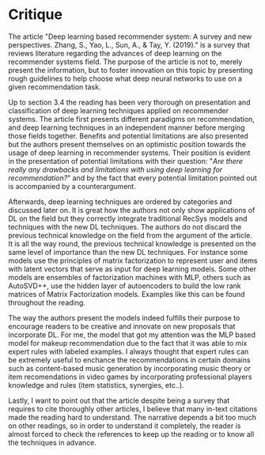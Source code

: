 # Critique

The article "Deep learning based recommender system: A survey and new perspectives. Zhang, S., Yao, L., Sun, A., & Tay, Y. (2019)." is a survey that reviews literature regarding the advances of deep learning on the recommender systems field. The purpose of the article is not to, merely present the information,  but to foster innovation on this topic by presenting rough guidelines to help choose what deep neural networks to use on a given recommendation task.

Up to section 3.4 the reading has been very thorough on presentation and classification of deep learning techniques applied on recommender systems. The article first presents different paradigms on recommendation, and deep learning techniques in an independent manner before merging those fields together. Benefits and potential limitations are also presented but the authors present themselves on an optimistic position towards the usage of deep learning in recommender systems. Their position is evident in the presentation of potential limitations with their question: 
"*Are there really any drawbacks and limitations with using deep learning for recommendation?*" and by the fact that every potential limitation pointed out is accompanied by a counterargument.

Afterwards, deep learning techniques are ordered by categories and discussed later on. It is great how the authors not only show applications of DL on the field but they correctly integrate traditional RecSys models and techniques with the new DL techniques. The authors do not discard the previous technical knowledge on the field from the argument of the article. It is all the way round, the previous technical knowledge is presented on the same level of importance than the new DL techniques. For instance some models use the principles of matrix factorization to represent user and items with latent vectors that serve as input for deep learning models. Some other models are ensembles of factorization machines with MLP, others such as AutoSVD++, use the hidden layer of autoencoders to build the low rank matrices of Matrix Factorization models. Examples like this can be found throughout the reading.

The way the authors present the models indeed fulfills their purpose to encourage readers to be creative and innovate on new proposals that incorporate DL. For me, the model that got my attention was the MLP based model for makeup recommendation due to the fact that it was able to mix expert rules with labeled examples. I always thought that expert rules can be extremely useful to enchance the recommendations in certain domains such as content-based music generation by incorporating music theory or item recomendations in video games by incorporating professional players knowledge and rules (item statistics, synergies, etc..).

Lastly, I want to point out that the article despite being a survey that requires to cite thoroughly other articles, I believe that many in-text citations made the reading hard to understand. The narrative depends a bit too much on other readings, so in order to understand it completely, the reader is almost forced to check the references to keep up the reading or to know all the techniques in advance.

